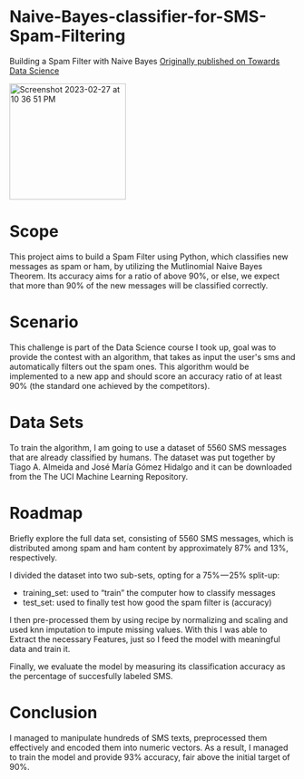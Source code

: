 # Naive-Bayes-classifier-for-SMS-Spam-Filtering

Building a Spam Filter with Naive Bayes
[Originally published on Towards Data Science](https://towardsdatascience.com/how-to-build-and-apply-naive-bayes-classification-for-spam-filtering-2b8d3308501)

<img width="205" alt="Screenshot 2023-02-27 at 10 36 51 PM" src="https://user-images.githubusercontent.com/56044346/221774078-a0f9b67d-8eb2-431c-8689-064ecf830eb8.png">


# Scope
This project aims to build a Spam Filter using Python, which classifies new messages as spam or ham, by utilizing the Mutlinomial Naive Bayes Theorem. Its accuracy aims for a ratio of above 90%, or else, we expect that more than 90% of the new messages will be classified correctly.

# Scenario
This challenge is part of the Data Science course I took up, goal was to provide the contest with an algorithm, that takes as input the user's sms and automatically filters out the spam ones. This algorithm would be implemented to a new app and should score an accuracy ratio of at least 90% (the standard one achieved by the competitors).

# Data Sets
To train the algorithm, I am going to use a dataset of 5560 SMS messages that are already classified by humans. The dataset was put together by Tiago A. Almeida and José María Gómez Hidalgo and it can be downloaded from the The UCI Machine Learning Repository.

# Roadmap
Briefly explore the full data set, consisting of 5560 SMS messages, which is distributed among spam and ham content by approximately 87% and 13%, respectively.

I divided the dataset into two sub-sets, opting for a 75% — 25% split-up:

- training_set: used to “train” the computer how to classify messages
- test_set: used to finally test how good the spam filter is (accuracy)

I then pre-processed them by using recipe by normalizing and scaling and used knn imputation to impute missing values. With this I was able to Extract the necessary Features, just so I feed the model with meaningful data and train it.

Finally, we evaluate the model by measuring its classification accuracy as the percentage of succesfully labeled SMS.

# Conclusion
I managed to manipulate hundreds of SMS texts, preprocessed them effectively and encoded them into numeric vectors. As a result, I managed to train the model and provide 93% accuracy, fair above the initial target of 90%.

